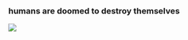 <h3> humans are doomed to destroy themselves </h3>

<img src="https://media.discordapp.net/attachments/750576681281912873/912528194790391899/Sasukenaruto.gif">
